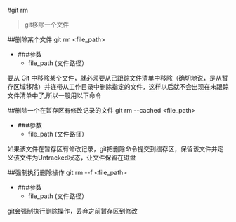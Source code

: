 #git rm
>git移除一个文件

##删除某个文件
    git rm <file_path>
    
*   ###参数
    *   file_path (文件路径）

要从 Git 中移除某个文件，就必须要从已跟踪文件清单中移除（确切地说，是从暂存区域移除）并连带从工作目录中删除指定的文件，这样以后就不会出现在未跟踪文件清单中了,所以一般用以下命令

##删除一个在暂存区有修改记录的文件
    git rm --cached <file_path>
    
*   ###参数
    *   file_path (文件路径）

如果该文件在暂存区有修改记录，git把删除命令提交到缓存区，保留该文件并定义该文件为Untracked状态，让文件保留在磁盘

##强制执行删除操作
    git rm --f <file_path>
    
*   ###参数
    *   file_path (文件路径）

git会强制执行删除操作，丢弃之前暂存区到修改